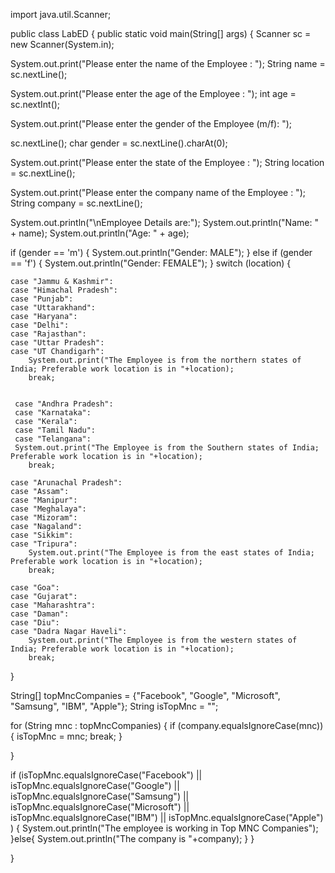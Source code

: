 import java.util.Scanner;

public class LabED { public static void main(String[] args) { Scanner sc = new Scanner(System.in);

System.out.print("Please enter the name of the Employee : ");
String name = sc.nextLine();

System.out.print("Please enter the age of the Employee : ");
int age = sc.nextInt();


System.out.print("Please enter the gender of the Employee (m/f): ");

sc.nextLine();
char gender = sc.nextLine().charAt(0);

System.out.print("Please enter the state of the Employee : ");
String location = sc.nextLine();

System.out.print("Please enter the company name of the Employee : ");
String company = sc.nextLine();

System.out.println("\nEmployee Details are:");
System.out.println("Name: " + name);
System.out.println("Age: " + age);

if (gender == 'm') {
  System.out.println("Gender: MALE");
} else if (gender == 'f') {
  System.out.println("Gender: FEMALE");
}
  switch (location) {

    case "Jammu & Kashmir":
    case "Himachal Pradesh":
    case "Punjab":
    case "Uttarakhand":
    case "Haryana":
    case "Delhi":
    case "Rajasthan":
    case "Uttar Pradesh":
    case "UT Chandigarh":
        System.out.print("The Employee is from the northern states of India; Preferable work location is in "+location);
        break;

     
     case "Andhra Pradesh":
     case "Karnataka":
     case "Kerala":
     case "Tamil Nadu":
     case "Telangana":
     System.out.print("The Employee is from the Southern states of India; Preferable work location is in "+location);
        break;

    case "Arunachal Pradesh":
    case "Assam":
    case "Manipur":
    case "Meghalaya":
    case "Mizoram":
    case "Nagaland":
    case "Sikkim":
    case "Tripura":
        System.out.print("The Employee is from the east states of India; Preferable work location is in "+location);
        break;

    case "Goa":
    case "Gujarat":
    case "Maharashtra":
    case "Daman":
    case "Diu":
    case "Dadra Nagar Haveli":
        System.out.print("The Employee is from the western states of India; Preferable work location is in "+location);
        break;

    
  }


String[] topMncCompanies = {"Facebook", "Google", "Microsoft", "Samsung", "IBM", "Apple"};
String isTopMnc = "";

for (String mnc : topMncCompanies) {
  if (company.equalsIgnoreCase(mnc)) {
    isTopMnc = mnc;
    break;
  }
  
}

if (isTopMnc.equalsIgnoreCase("Facebook") || isTopMnc.equalsIgnoreCase("Google") || isTopMnc.equalsIgnoreCase("Samsung") || isTopMnc.equalsIgnoreCase("Microsoft") || isTopMnc.equalsIgnoreCase("IBM") || isTopMnc.equalsIgnoreCase("Apple") ) {
      System.out.println("The employee is working in Top MNC Companies");
}else{
    System.out.println("The company is "+company);
}
}

}
